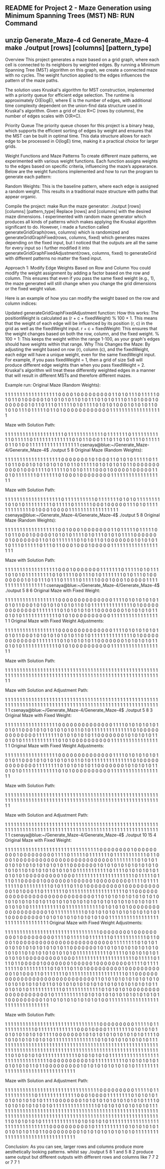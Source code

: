 README for Project 2 - Maze Generation using Minimum Spanning Trees (MST)
NB: RUN Command
----------------------------------------------------------------
unzip Generate_Maze-4
cd Generate_Maze-4
make
./output [rows] [columns] [pattern_type]
----------------------------------------------------------------

Overview
This project generates a maze based on a grid graph, where each cell is connected to its neighbors by weighted edges. By running a Minimum Spanning Tree (MST) algorithm on this graph, we create a connected maze with no cycles. The weight function applied to the edges influences the pattern of the maze paths.

The solution uses Kruskal's algorithm for MST construction, implemented with a priority queue for efficient edge selection. The runtime is approximately
O(ElogE), where E is the number of edges, with additional time complexity dependent on the union-find data structure used in Kruskal's algorithm. Given a grid of size
R×C (rows by columns), the number of edges scales with O(R×C).

Priority Queue
The priority queue chosen for this project is a binary heap, which supports the efficient sorting of edges by weight and ensures that the MST can be built in optimal time. This data structure allows for each edge to be processed in
O(logE) time, making it a practical choice for larger grids.

Weight Functions and Maze Patterns
To create different maze patterns, we experimented with various weight functions. Each function assigns weights to the edges based on specific criteria, influencing the maze’s appearance. Below are the weight functions implemented and how to run the program to generate each pattern:

Random Weights: This is the baseline pattern, where each edge is assigned a random weight. This results in a traditional maze structure with paths that appear organic.

Compile the project:
make
Run the maze generator:
./output [rows] [columns] [pattern_type]
Replace [rows] and [columns] with the desired maze dimensions.
I experimented with random maze generator which produces all kinds of patterns which makes applying the Kruskal algorithm significant  to do.
However, i made a function called generateGridGraph(rows, columns) which is randomized and  generateGridGraphFixed(rows, columns, fixed) which generates
mazes depending on the fixed input, but I noticed that the outputs are all the same for every input so i further  modified it into generateGridGraphFixedAdjustment(rows, columns, fixed)
to generateGrid with different patterns no matter the fixed input.

Approach 1: Modify Edge Weights Based on Row and Column
You could modify the weight assignment by adding a factor based on the row and column. This ensures that even if you pass the same fixed weight (e.g., 1), the maze generated will still change when you change the grid dimensions or the fixed weight value.

Here is an example of how you can modify the weight based on the row and column indices:

Updated generateGridGraphFixedAdjustment function:
How this works:
The positionWeight is calculated as (r + c + fixedWeight) % 100 + 1. This means that the weight of each edge will be influenced by its position (r, c) in the grid as well as the fixedWeight input.
r + c + fixedWeight: This ensures that the weight changes based on both the row, column, and the fixed weight.
% 100 + 1: This keeps the weight within the range 1-100, as your graph's edges should have weights within that range.
Why This Changes the Maze:
By adjusting the weight based on row (r), column (c), and the fixedWeight, each edge will have a unique weight, even for the same fixedWeight input.
For example, if you pass fixedWeight = 1, then a grid of size 5x8 will produce different edge weights than when you pass fixedWeight = 2.
Kruskal's algorithm will treat these differently weighted edges in a manner that will result in different MSTs and therefore different mazes.


Example run:
Original Maze (Random Weights):

1 1 1 1 1 1 1 1 1 1 1 1 1 1 1 1 1
1   0 0 0 0 1 0 0 0 0 0 0 0 0 0 1
1 0 1 0 1 1 1 0 1 1 1 1 1 0 1 0 1
1 0 1 0 0 0 0 0 1 0 1 0 1 0 1 0 1
1 0 1 0 1 1 1 0 1 0 1 0 1 1 1 0 1
1 0 1 0 0 0 1 0 0 0 0 0 0 0 1 0 1
1 0 1 1 1 0 1 1 1 1 1 0 1 0 1 1 1
1 0 1 0 1 0 1 0 0 0 1 0 1 0 1 0 1
1 0 1 0 1 0 1 1 1 0 1 1 1 1 1 0 1
1 0 1 0 0 0 0 0 0 0 0 0 0 0 0   1
1 1 1 1 1 1 1 1 1 1 1 1 1 1 1 1 1

Maze with Solution Path:

1 1 1 1 1 1 1 1 1 1 1 1 1 1 1 1 1
1                   1
1 0 1   1 1 1   1 1 1 1 1   1   1
1 0 1           1   1   1   1   1
1 0 1   1 1 1   1   1   1 1 1   1
1 0 1       1               1   1
1 0 1 1 1   1 1 1 1 1   1   1 1 1
1 0 1 0 1   1 0 0 0 1   1   1 0 1
1 0 1 0 1   1 1 1 0 1 1 1 1 1 0 1
1 0 1 0 0
1 1 1 1 1 1 1 1 1 1 1 1 1 1 1 1 1
csenaya@blue:~/Generate_Maze-4/Generate_Maze-4$ ./output 5 8
Original Maze (Random Weights):

1 1 1 1 1 1 1 1 1 1 1 1 1 1 1 1 1
1   1 0 0 0 0 0 0 0 1 0 1 0 0 0 1
1 0 1 0 1 0 1 1 1 1 1 0 1 1 1 0 1
1 0 0 0 1 0 1 0 1 0 1 0 1 0 1 0 1
1 0 1 1 1 1 1 0 1 0 1 0 1 0 1 0 1
1 0 0 0 0 0 0 0 0 0 0 0 1 0 0 0 1
1 1 1 0 1 1 1 1 1 0 1 0 1 0 1 1 1
1 0 0 0 1 0 0 0 0 0 1 0 0 0 0 0 1
1 0 1 0 1 1 1 1 1 1 1 0 1 1 1 1 1
1 0 1 0 0 0 1 0 0 0 0 0 0 0 0   1
1 1 1 1 1 1 1 1 1 1 1 1 1 1 1 1 1

Maze with Solution Path:

1 1 1 1 1 1 1 1 1 1 1 1 1 1 1 1 1
1               1 0 1       1
1   1   1   1 1 1 1 1 0 1 1 1   1
1       1   1 0 1 0 1 0 1   1   1
1   1 1 1 1 1 0 1 0 1 0 1   1   1
1                       1       1
1 1 1 0 1 1 1 1 1 0 1   1   1 1 1
1 0 0 0 1 0 0 0 0 0 1           1
1 0 1 0 1 1 1 1 1 1 1   1 1 1 1 1
1 0 1 0 0 0 1 0 0 0 0
1 1 1 1 1 1 1 1 1 1 1 1 1 1 1 1 1
csenaya@blue:~/Generate_Maze-4/Generate_Maze-4$ ./output 5 8
Original Maze (Random Weights):

1 1 1 1 1 1 1 1 1 1 1 1 1 1 1 1 1
1   0 0 1 0 0 0 1 0 0 0 0 0 0 0 1
1 0 1 1 1 1 1 0 1 1 1 1 1 0 1 0 1
1 0 0 0 1 0 0 0 0 0 1 0 1 0 1 0 1
1 1 1 0 1 0 1 1 1 0 1 0 1 0 1 1 1
1 0 0 0 0 0 0 0 1 0 0 0 0 0 0 0 1
1 0 1 0 1 1 1 1 1 1 1 0 1 0 1 0 1
1 0 1 0 0 0 0 0 0 0 1 0 1 0 1 0 1
1 0 1 1 1 0 1 1 1 1 1 0 1 1 1 0 1
1 0 0 0 1 0 0 0 1 0 0 0 0 0 1   1
1 1 1 1 1 1 1 1 1 1 1 1 1 1 1 1 1

Maze with Solution Path:

1 1 1 1 1 1 1 1 1 1 1 1 1 1 1 1 1
1 0 0 0 1 0 0 0 0 0 0 0 1
1   1 1 1 1 1 0 1 1 1 1 1 0 1 0 1
1       1           1 0 1 0 1 0 1
1 1 1   1   1 1 1   1 0 1 0 1 1 1
1 0 0           1               1
1 0 1 0 1 1 1 1 1 1 1 0 1 0 1   1
1 0 1 0 0 0 0 0 0 0 1 0 1 0 1   1
1 0 1 1 1 0 1 1 1 1 1 0 1 1 1   1
1 0 0 0 1 0 0 0 1 0 0 0 0 0 1
1 1 1 1 1 1 1 1 1 1 1 1 1 1 1 1 1
csenaya@blue:~/Generate_Maze-4/Generate_Maze-4$ ./output 5 8 6
Original Maze with Fixed Weight:

1 1 1 1 1 1 1 1 1 1 1 1 1 1 1 1 1
1   0 0 0 0 0 0 0 0 0 0 0 0 0 0 1
1 1 1 0 1 0 1 0 1 0 1 0 1 0 1 0 1
1 0 0 0 1 0 1 0 1 0 1 0 1 0 1 0 1
1 0 1 0 1 1 1 1 1 1 1 1 1 1 1 1 1
1 0 1 0 0 0 0 0 0 0 0 0 0 0 0 0 1
1 1 1 1 1 1 1 0 1 0 1 0 1 0 1 0 1
1 0 0 0 0 0 0 0 1 0 1 0 1 0 1 0 1
1 0 1 0 1 0 1 1 1 1 1 1 1 1 1 1 1
1 0 1 0 1 0 0 0 0 0 0 0 0 0 0   1
1 1 1 1 1 1 1 1 1 1 1 1 1 1 1 1 1
Original Maze with Fixed Weight Adjustments:

1 1 1 1 1 1 1 1 1 1 1 1 1 1 1 1 1
1   0 0 0 0 0 0 0 0 0 0 0 0 0 0 1
1 1 1 0 1 0 1 0 1 0 1 0 1 0 1 0 1
1 0 0 0 1 0 1 0 1 0 1 0 1 0 1 0 1
1 0 1 0 1 1 1 1 1 1 1 1 1 1 1 1 1
1 0 1 0 0 0 0 0 0 0 0 0 0 0 0 0 1
1 1 1 1 1 1 1 0 1 0 1 0 1 0 1 0 1
1 0 0 0 0 0 0 0 1 0 1 0 1 0 1 0 1
1 0 1 0 1 0 1 1 1 1 1 1 1 1 1 1 1
1 0 1 0 1 0 0 0 0 0 0 0 0 0 0   1
1 1 1 1 1 1 1 1 1 1 1 1 1 1 1 1 1

Maze with Solution Path:

1 1 1 1 1 1 1 1 1 1 1 1 1 1 1 1 1
1
1 1 1   1   1   1   1   1   1   1
1       1   1   1   1   1   1   1
1   1   1 1 1 1 1 1 1 1 1 1 1 1 1
1   1                           1
1 1 1 1 1 1 1   1   1   1   1   1
1               1   1   1   1   1
1   1   1   1 1 1 1 1 1 1 1 1 1 1
1   1   1
1 1 1 1 1 1 1 1 1 1 1 1 1 1 1 1 1

Maze with Solution and Adjustment Path:

1 1 1 1 1 1 1 1 1 1 1 1 1 1 1 1 1
1
1 1 1   1   1   1   1   1   1   1
1       1   1   1   1   1   1   1
1   1   1 1 1 1 1 1 1 1 1 1 1 1 1
1   1                           1
1 1 1 1 1 1 1   1   1   1   1   1
1               1   1   1   1   1
1   1   1   1 1 1 1 1 1 1 1 1 1 1
1   1   1
1 1 1 1 1 1 1 1 1 1 1 1 1 1 1 1 1
csenaya@blue:~/Generate_Maze-4/Generate_Maze-4$ ./output 5 8 3
Original Maze with Fixed Weight:

1 1 1 1 1 1 1 1 1 1 1 1 1 1 1 1 1
1   0 0 0 0 0 0 0 0 0 0 0 0 0 0 1
1 1 1 0 1 0 1 0 1 0 1 0 1 0 1 0 1
1 0 0 0 1 0 1 0 1 0 1 0 1 0 1 0 1
1 0 1 0 1 1 1 1 1 1 1 1 1 1 1 1 1
1 0 1 0 0 0 0 0 0 0 0 0 0 0 0 0 1
1 1 1 1 1 1 1 0 1 0 1 0 1 0 1 0 1
1 0 0 0 0 0 0 0 1 0 1 0 1 0 1 0 1
1 0 1 0 1 0 1 1 1 1 1 1 1 1 1 1 1
1 0 1 0 1 0 0 0 0 0 0 0 0 0 0   1
1 1 1 1 1 1 1 1 1 1 1 1 1 1 1 1 1
Original Maze with Fixed Weight Adjustments:

1 1 1 1 1 1 1 1 1 1 1 1 1 1 1 1 1
1   0 0 0 0 0 0 0 0 0 0 0 0 0 0 1
1 1 1 0 1 0 1 0 1 0 1 0 1 0 1 0 1
1 0 0 0 1 0 1 0 1 0 1 0 1 0 1 0 1
1 0 1 0 1 1 1 1 1 1 1 1 1 1 1 1 1
1 0 1 0 0 0 0 0 0 0 0 0 0 0 0 0 1
1 1 1 1 1 1 1 0 1 0 1 0 1 0 1 0 1
1 0 0 0 0 0 0 0 1 0 1 0 1 0 1 0 1
1 0 1 0 1 0 1 1 1 1 1 1 1 1 1 1 1
1 0 1 0 1 0 0 0 0 0 0 0 0 0 0   1
1 1 1 1 1 1 1 1 1 1 1 1 1 1 1 1 1

Maze with Solution Path:

1 1 1 1 1 1 1 1 1 1 1 1 1 1 1 1 1
1
1 1 1   1   1   1   1   1   1   1
1       1   1   1   1   1   1   1
1   1   1 1 1 1 1 1 1 1 1 1 1 1 1
1   1                           1
1 1 1 1 1 1 1   1   1   1   1   1
1               1   1   1   1   1
1   1   1   1 1 1 1 1 1 1 1 1 1 1
1   1   1
1 1 1 1 1 1 1 1 1 1 1 1 1 1 1 1 1

Maze with Solution and Adjustment Path:

1 1 1 1 1 1 1 1 1 1 1 1 1 1 1 1 1
1
1 1 1   1   1   1   1   1   1   1
1       1   1   1   1   1   1   1
1   1   1 1 1 1 1 1 1 1 1 1 1 1 1
1   1                           1
1 1 1 1 1 1 1   1   1   1   1   1
1               1   1   1   1   1
1   1   1   1 1 1 1 1 1 1 1 1 1 1
1   1   1
1 1 1 1 1 1 1 1 1 1 1 1 1 1 1 1 1
csenaya@blue:~/Generate_Maze-4/Generate_Maze-4$ ./output 10 15 4
Original Maze with Fixed Weight:

1 1 1 1 1 1 1 1 1 1 1 1 1 1 1 1 1 1 1 1 1 1 1 1 1 1 1 1 1 1 1
1   0 0 0 0 0 0 0 0 1 0 0 0 0 0 0 0 0 0 1 0 0 0 0 0 0 0 0 0 1
1 1 1 0 1 1 1 1 1 0 1 1 1 1 1 1 1 0 1 1 1 1 1 1 1 1 1 1 1 0 1
1 0 0 0 1 0 0 0 0 0 0 0 0 0 0 0 0 0 0 0 0 0 0 0 0 0 0 0 0 0 1
1 1 1 1 1 1 1 0 1 0 1 0 1 0 1 0 1 0 1 0 1 0 1 0 1 0 1 0 1 0 1
1 0 0 0 0 0 0 0 1 0 1 0 1 0 1 0 1 0 1 0 1 0 1 0 1 0 1 0 1 0 1
1 0 1 0 1 0 1 0 1 0 1 0 1 0 1 0 1 1 1 1 1 1 1 1 1 1 1 0 1 1 1
1 0 1 0 1 0 1 0 1 0 1 0 1 0 1 0 1 0 0 0 0 0 0 0 0 0 1 0 0 0 1
1 1 1 1 1 1 1 1 1 1 1 1 1 1 1 1 1 1 1 0 1 1 1 1 1 0 1 1 1 0 1
1 0 0 0 0 0 1 0 0 0 0 0 0 0 1 0 0 0 0 0 1 0 0 0 0 0 0 0 0 0 1
1 1 1 0 1 1 1 1 1 1 1 1 1 0 1 1 1 1 1 1 1 1 1 0 1 0 1 1 1 0 1
1 0 1 0 0 0 0 0 0 0 0 0 1 0 0 0 0 0 0 0 0 0 0 0 1 0 1 0 0 0 1
1 0 1 1 1 1 1 1 1 0 1 1 1 1 1 1 1 1 1 1 1 1 1 1 1 1 1 1 1 0 1
1 0 0 0 0 0 0 0 0 0 0 0 0 0 0 0 0 0 0 0 0 0 0 0 0 0 0 0 0 0 1
1 0 1 0 1 0 1 0 1 0 1 0 1 0 1 0 1 0 1 0 1 0 1 0 1 0 1 0 1 0 1
1 0 1 0 1 0 1 0 1 0 1 0 1 0 1 0 1 0 1 0 1 0 1 0 1 0 1 0 1 0 1
1 0 1 0 1 0 1 0 1 1 1 1 1 1 1 1 1 1 1 0 1 1 1 1 1 1 1 1 1 1 1
1 0 1 0 1 0 1 0 1 0 0 0 0 0 0 0 0 0 0 0 0 0 0 0 0 0 0 0 1 0 1
1 1 1 1 1 1 1 1 1 0 1 0 1 0 1 0 1 0 1 0 1 0 1 0 1 0 1 0 1 0 1
1 0 0 0 0 0 0 0 0 0 1 0 1 0 1 0 1 0 1 0 1 0 1 0 1 0 1 0 0   1
1 1 1 1 1 1 1 1 1 1 1 1 1 1 1 1 1 1 1 1 1 1 1 1 1 1 1 1 1 1 1
Original Maze with Fixed Weight Adjustments:

1 1 1 1 1 1 1 1 1 1 1 1 1 1 1 1 1 1 1 1 1 1 1 1 1 1 1 1 1 1 1
1   0 0 0 0 0 0 0 0 1 0 0 0 0 0 0 0 0 0 1 0 0 0 0 0 0 0 0 0 1
1 1 1 0 1 1 1 1 1 0 1 1 1 1 1 1 1 0 1 1 1 1 1 1 1 1 1 1 1 0 1
1 0 0 0 1 0 0 0 0 0 0 0 0 0 0 0 0 0 0 0 0 0 0 0 0 0 0 0 0 0 1
1 1 1 1 1 1 1 0 1 0 1 0 1 0 1 0 1 0 1 0 1 0 1 0 1 0 1 0 1 0 1
1 0 0 0 0 0 0 0 1 0 1 0 1 0 1 0 1 0 1 0 1 0 1 0 1 0 1 0 1 0 1
1 0 1 0 1 0 1 0 1 0 1 0 1 0 1 0 1 1 1 1 1 1 1 1 1 1 1 0 1 1 1
1 0 1 0 1 0 1 0 1 0 1 0 1 0 1 0 1 0 0 0 0 0 0 0 0 0 1 0 0 0 1
1 1 1 1 1 1 1 1 1 1 1 1 1 1 1 1 1 1 1 0 1 1 1 1 1 0 1 1 1 0 1
1 0 0 0 0 0 1 0 0 0 0 0 0 0 1 0 0 0 0 0 1 0 0 0 0 0 0 0 0 0 1
1 1 1 0 1 1 1 1 1 1 1 1 1 0 1 1 1 1 1 1 1 1 1 0 1 0 1 1 1 0 1
1 0 1 0 0 0 0 0 0 0 0 0 1 0 0 0 0 0 0 0 0 0 0 0 1 0 1 0 0 0 1
1 0 1 1 1 1 1 1 1 0 1 1 1 1 1 1 1 1 1 1 1 1 1 1 1 1 1 1 1 0 1
1 0 0 0 0 0 0 0 0 0 0 0 0 0 0 0 0 0 0 0 0 0 0 0 0 0 0 0 0 0 1
1 0 1 0 1 0 1 0 1 0 1 0 1 0 1 0 1 0 1 0 1 0 1 0 1 0 1 0 1 0 1
1 0 1 0 1 0 1 0 1 0 1 0 1 0 1 0 1 0 1 0 1 0 1 0 1 0 1 0 1 0 1
1 0 1 0 1 0 1 0 1 1 1 1 1 1 1 1 1 1 1 0 1 1 1 1 1 1 1 1 1 1 1
1 0 1 0 1 0 1 0 1 0 0 0 0 0 0 0 0 0 0 0 0 0 0 0 0 0 0 0 1 0 1
1 1 1 1 1 1 1 1 1 0 1 0 1 0 1 0 1 0 1 0 1 0 1 0 1 0 1 0 1 0 1
1 0 0 0 0 0 0 0 0 0 1 0 1 0 1 0 1 0 1 0 1 0 1 0 1 0 1 0 0   1
1 1 1 1 1 1 1 1 1 1 1 1 1 1 1 1 1 1 1 1 1 1 1 1 1 1 1 1 1 1 1

Maze with Solution Path:

1 1 1 1 1 1 1 1 1 1 1 1 1 1 1 1 1 1 1 1 1 1 1 1 1 1 1 1 1 1 1
1 0 0 0 0 0 0 0 0 0 1                   1
1 1 1 0 1 1 1 1 1   1 1 1 1 1 1 1 0 1 1 1 1 1 1 1 1 1 1 1   1
1 0 0 0 1 0 0 0 0                                           1
1 1 1 1 1 1 1 0 1 0 1 0 1 0 1 0 1 0 1 0 1 0 1 0 1 0 1   1   1
1 0 0 0 0 0 0 0 1 0 1 0 1 0 1 0 1 0 1 0 1 0 1 0 1 0 1   1   1
1 0 1 0 1 0 1 0 1 0 1 0 1 0 1 0 1 1 1 1 1 1 1 1 1 1 1   1 1 1
1 0 1 0 1 0 1 0 1 0 1 0 1 0 1 0 1                   1       1
1 1 1 1 1 1 1 1 1 1 1 1 1 1 1 1 1 1 1   1 1 1 1 1   1 1 1   1
1           1               1           1                   1
1 1 1   1 1 1 1 1 1 1 1 1   1 1 1 1 1 1 1 1 1   1   1 1 1   1
1   1                   1                       1   1       1
1   1 1 1 1 1 1 1   1 1 1 1 1 1 1 1 1 1 1 1 1 1 1 1 1 1 1   1
1                                                           1
1   1   1   1   1   1   1   1   1   1   1 0 1 0 1 0 1 0 1 0 1
1   1   1   1   1   1   1   1   1   1   1 0 1 0 1 0 1 0 1 0 1
1   1   1   1   1 1 1 1 1 1 1 1 1 1 1   1 1 1 1 1 1 1 1 1 1 1
1   1   1   1   1 0 0 0 0 0 0 0 0 0 0                   1 0 1
1 1 1 1 1 1 1 1 1 0 1 0 1 0 1 0 1 0 1 0 1 0 1 0 1 0 1   1 0 1
1 0 0 0 0 0 0 0 0 0 1 0 1 0 1 0 1 0 1 0 1 0 1 0 1 0 1
1 1 1 1 1 1 1 1 1 1 1 1 1 1 1 1 1 1 1 1 1 1 1 1 1 1 1 1 1 1 1

Maze with Solution and Adjustment Path:

1 1 1 1 1 1 1 1 1 1 1 1 1 1 1 1 1 1 1 1 1 1 1 1 1 1 1 1 1 1 1
1 0 0 0 0 0 0 0 0 0 1                   1
1 1 1 0 1 1 1 1 1   1 1 1 1 1 1 1 0 1 1 1 1 1 1 1 1 1 1 1   1
1 0 0 0 1 0 0 0 0                                           1
1 1 1 1 1 1 1 0 1 0 1 0 1 0 1 0 1 0 1 0 1 0 1 0 1 0 1   1   1
1 0 0 0 0 0 0 0 1 0 1 0 1 0 1 0 1 0 1 0 1 0 1 0 1 0 1   1   1
1 0 1 0 1 0 1 0 1 0 1 0 1 0 1 0 1 1 1 1 1 1 1 1 1 1 1   1 1 1
1 0 1 0 1 0 1 0 1 0 1 0 1 0 1 0 1                   1       1
1 1 1 1 1 1 1 1 1 1 1 1 1 1 1 1 1 1 1   1 1 1 1 1   1 1 1   1
1           1               1           1                   1
1 1 1   1 1 1 1 1 1 1 1 1   1 1 1 1 1 1 1 1 1   1   1 1 1   1
1   1                   1                       1   1       1
1   1 1 1 1 1 1 1   1 1 1 1 1 1 1 1 1 1 1 1 1 1 1 1 1 1 1   1
1                                                           1
1   1   1   1   1   1   1   1   1   1   1 0 1 0 1 0 1 0 1 0 1
1   1   1   1   1   1   1   1   1   1   1 0 1 0 1 0 1 0 1 0 1
1   1   1   1   1 1 1 1 1 1 1 1 1 1 1   1 1 1 1 1 1 1 1 1 1 1
1   1   1   1   1 0 0 0 0 0 0 0 0 0 0                   1 0 1
1 1 1 1 1 1 1 1 1 0 1 0 1 0 1 0 1 0 1 0 1 0 1 0 1 0 1   1 0 1
1 0 0 0 0 0 0 0 0 0 1 0 1 0 1 0 1 0 1 0 1 0 1 0 1 0 1
1 1 1 1 1 1 1 1 1 1 1 1 1 1 1 1 1 1 1 1 1 1 1 1 1 1 1 1 1 1 1

Conclusion:
As you can see, larger rows and columns produce more aesthetically looking patterns. whilst say ./output 5 8 1 and 5 8 2 produce same output but different
outputs with different rows and columns like 7 7 2 or 7 7 1